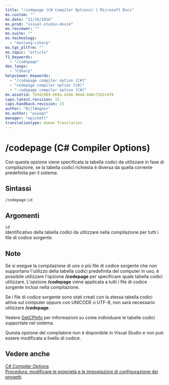 ```yaml
---
title: "/codepage (C# Compiler Options) | Microsoft Docs"
ms.custom: ""
ms.date: "11/16/2016"
ms.prod: "visual-studio-dev14"
ms.reviewer: ""
ms.suite: ""
ms.technology: 
  - "devlang-csharp"
ms.tgt_pltfrm: ""
ms.topic: "article"
f1_keywords: 
  - "/codepage"
dev_langs: 
  - "CSharp"
helpviewer_keywords: 
  - "/codepage compiler option [C#]"
  - "codepage compiler option [C#]"
  - "-codepage compiler option [C#]"
ms.assetid: 75942989-b69a-4308-90a0-840c73d2c478
caps.latest.revision: 15
caps.handback.revision: 15
author: "BillWagner"
ms.author: "wiwagn"
manager: "wpickett"
translationtype: Human Translation
---
```

# /codepage (C# Compiler Options)
Con questa opzione viene specificata la tabella codici da utilizzare in fase di compilazione, se la tabella codici richiesta è diversa da quella corrente predefinita per il sistema.  
  
## Sintassi  
  
```  
/codepage:id  
```  
  
## Argomenti  
 `id`  
 Identificativo della tabella codici da utilizzare nella compilazione per tutti i file di codice sorgente.  
  
## Note  
 Se si esegue la compilazione di uno o più file di codice sorgente che non supportano l'utilizzo della tabella codici predefinita del computer in uso, è possibile utilizzare l'opzione **\/codepage** per specificare quale tabella codici utilizzare.  L'opzione **\/codepage** viene applicata a tutti i file di codice sorgente inclusi nella compilazione.  
  
 Se i file di codice sorgente sono stati creati con la stessa tabella codici attiva sul computer oppure con UNICODE o UTF\-8, non sarà necessario utilizzare **\/codepage**.  
  
 Vedere [GetCPInfo](http://go.microsoft.com/fwlink/?LinkId=148371) per informazioni su come individuare le tabelle codici supportate nel sistema.  
  
 Questa opzione del compilatore non è disponibile in Visual Studio e non può essere modificata a livello di codice.  
  
## Vedere anche  
 [C\# Compiler Options](../../../csharp/language-reference/compiler-options/index.md)   
 [Procedura: modificare le proprietà e le impostazioni di configurazione dei progetti](http://msdn.microsoft.com/it-it/e7184bc5-2f2b-4b4f-aa9a-3ecfcbc48b67)
